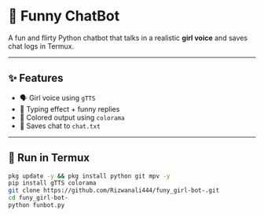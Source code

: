 # 🎀 Funny ChatBot

A fun and flirty Python chatbot that talks in a realistic **girl voice** and saves chat logs in Termux.

---

## ✨ Features

- 🗣️ Girl voice using `gTTS`
- 💬 Typing effect + funny replies
- 🌈 Colored output using `colorama`
- 📝 Saves chat to `chat.txt`

---

## 🚀 Run in Termux

```bash
pkg update -y && pkg install python git mpv -y
pip install gTTS colorama
git clone https://github.com/Rizwanali444/funy_girl-bot-.git
cd funy_girl-bot-
python funbot.py



